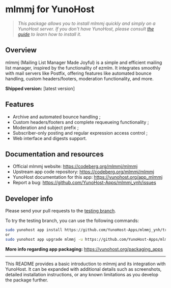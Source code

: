 <!--
N.B.: This README is a simplified version adapted for the mlmmj package.
-->

# mlmmj for YunoHost

> *This package allows you to install mlmmj quickly and simply on a YunoHost server.
If you don't have YunoHost, please consult [the guide](https://yunohost.org/#/install) to learn how to install it.*

## Overview

mlmmj (Mailing List Manager Made Joyful) is a simple and efficient mailing list manager, inspired by the functionality of ezmlm. It integrates smoothly with mail servers like Postfix, offering features like automated bounce handling, custom headers/footers, moderation functionality, and more.

**Shipped version:** [latest version]

## Features

- Archive and automated bounce handling ;
- Custom headers/footers and complete requeueing functionality ;
- Moderation and subject prefix ;
- Subscriber-only posting and regular expression access control ;
- Web interface and digests support.

## Documentation and resources

* Official mlmmj website: <https://codeberg.org/mlmmj/mlmmj>
* Upstream app code repository: <https://codeberg.org/mlmmj/mlmmj>
* YunoHost documentation for this app: <https://yunohost.org/app_mlmmj>
* Report a bug: <https://github.com/YunoHost-Apps/mlmmj_ynh/issues>

## Developer info

Please send your pull requests to the [testing branch](https://github.com/YunoHost-Apps/mlmmj_ynh/tree/testing).

To try the testing branch, you can use the following commands:

``` bash
sudo yunohost app install https://github.com/YunoHost-Apps/mlmmj_ynh/tree/testing --debug
or
sudo yunohost app upgrade mlmmj -u https://github.com/YunoHost-Apps/mlmmj_ynh/tree/testing --debug
```

**More info regarding app packaging:** <https://yunohost.org/packaging_apps>

---

This README provides a basic introduction to mlmmj and its integration with YunoHost. It can be expanded with additional details such as screenshots, detailed installation instructions, or any known limitations as you develop the package further.
